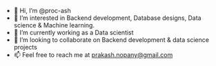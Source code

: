 - 👋 Hi, I’m @proc-ash
- 👀 I’m interested in Backend development, Database designs, Data science & Machine learning.
- 🌱 I’m currently working as a Data scientist
- 💞️ I’m looking to collaborate on Backend development & data science projects
- 📫 Feel free to reach me at prakash.nopany@gmail.com

<!---
proc-ash/proc-ash is a ✨ special ✨ repository because its `README.md` (this file) appears on your GitHub profile.
You can click the Preview link to take a look at your changes.
--->
